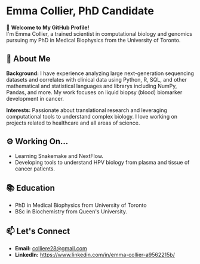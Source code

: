 # Emma Collier, PhD Candidate
🏡 **Welcome to My GitHub Profile!**  
I'm Emma Collier, a trained scientist in computational biology and genomics pursuing my PhD in Medical Biophysics from the University of Toronto.

## 🌊 About Me  
**Background:** I have experience analyzing large next-generation sequencing datasets and correlates with clinical data using Python, R, SQL, and other mathematical and statistical languages and librarys including NumPy, Pandas, and more. My work focuses on liquid biopsy (blood) biomarker development in cancer.  

**Interests:** Passionate about translational research and leveraging computational tools to understand complex biology. I love working on projects related to healthcare and all areas of science.  

## ⚙️ Working On...  
- Learning Snakemake and NextFlow.  
- Developing tools to understand HPV biology from plasma and tissue of cancer patients.  

## 📚 Education  
- PhD in Medical Biophysics from University of Toronto 
- BSc in Biochemistry from Queen's University. 

## 📫 Let's Connect  
- **Email:** colliere28@gmail.com  
- **LinkedIn:** https://www.linkedin.com/in/emma-collier-a9562215b/ 
